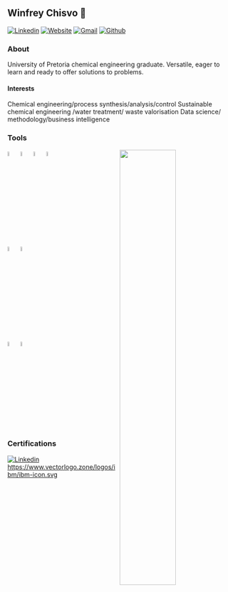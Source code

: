 ## Winfrey Chisvo 👋

[![Linkedin](https://img.shields.io/badge/-LinkedIn-blue?style=flat&logo=Linkedin&logoColor=white)](linkedin.com/in/cwinfrey)
[![Website](https://img.shields.io/badge/Website-.-blue)](linkedin.com/in/cwinfrey)
[![Gmail](https://img.shields.io/badge/-Gmail-c14438?style=flat&logo=Gmail&logoColor=white)](mailto:chisvo.winfrey@gmail.com)
[![Github](https://img.shields.io/badge/-Github-000?style=flat&logo=Github&logoColor=white)](https://github.com/winchcodes)

### About
University of Pretoria chemical engineering graduate. Versatile, eager to learn and ready to offer solutions to problems.

#### Interests 
Chemical engineering/process synthesis/analysis/control
Sustainable chemical engineering /water treatment/ waste valorisation
Data science/ methodology/business intelligence

### Tools 
<p>
<img width="50%" align="right" src="https://github-readme-stats.vercel.app/api?username=winchcodes&show_icons=true&hide_border=true" />

<code><img width="5%" src="https://www.vectorlogo.zone/logos/python/python-icon.svg"></code>
<code><img width="5%" src="https://www.vectorlogo.zone/logos/r-project/r-project-icon.svg"></code>
<code><img width="5%" src="https://www.vectorlogo.zone/logos/apache_spark/apache_spark-ar21.svg"></code>
<code><img width="5%" src="https://www.vectorlogo.zone/logos/apache_hadoop/apache_hadoop-ar21.svg"></code>
<br/>

<code><img width="5%" src="https://www.vectorlogo.zone/logos/git-scm/git-scm-ar21.svg"></code>
<code><img width="5%" src="https://www.vectorlogo.zone/logos/github/github-icon.svg"></code>
<br/>

<code><img width="5%" src="https://www.vectorlogo.zone/logos/w3_html5/w3_html5-icon.svg"></code>
<code><img width="5%" src="https://www.vectorlogo.zone/logos/w3_css/w3_css-icon.svg"></code>

</p>

### Certifications

[![Linkedin](https://img.shields.io/badge/-LinkedIn-blue?style=flat&logo=Linkedin&logoColor=white)](linkedin.com/in/cwinfrey)
https://www.vectorlogo.zone/logos/ibm/ibm-icon.svg